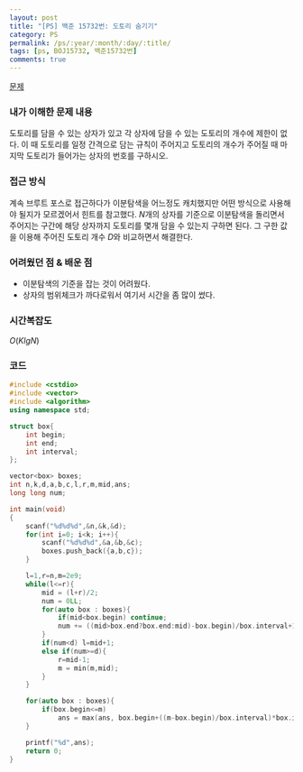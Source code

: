 ```yaml
---
layout: post
title: "[PS] 백준 15732번: 도토리 숨기기"
category: PS
permalink: /ps/:year/:month/:day/:title/
tags: [ps, BOJ15732, 백준15732번]
comments: true
---
```


[문제](https://www.acmicpc.net/problem/15732)

### 내가 이해한 문제 내용

도토리를 담을 수 있는 상자가 있고 각 상자에 담을 수 있는 도토리의 개수에 제한이 없다. 이 때 도토리를 일정 간격으로 담는 규칙이 주어지고 도토리의 개수가 주어질 때 마지막 도토리가 들어가는 상자의 번호를 구하시오.

### 접근 방식

계속 브루트 포스로 접근하다가 이분탐색을 어느정도 캐치했지만 어떤 방식으로 사용해야 될지가 모르겠어서 힌트를 참고했다. $N$개의 상자를 기준으로 이분탐색을 돌리면서 주어지는 구간에 해당 상자까지 도토리를 몇개 담을 수 있는지 구하면 된다. 그 구한 값을 이용해 주어진 도토리 개수 $D$와 비교하면서 해결한다.

### 어려웠던 점 & 배운 점

* 이분탐색의 기준을 잡는 것이 어려웠다.
* 상자의 범위체크가 까다로워서 여기서 시간을 좀 많이 썼다.

### 시간복잡도

$O(KlgN)$

### 코드

```c++
#include <cstdio>
#include <vector>
#include <algorithm>
using namespace std;

struct box{
    int begin;
    int end;
    int interval;
};

vector<box> boxes;
int n,k,d,a,b,c,l,r,m,mid,ans;
long long num;

int main(void)
{
    scanf("%d%d%d",&n,&k,&d);
    for(int i=0; i<k; i++){
        scanf("%d%d%d",&a,&b,&c);  
        boxes.push_back({a,b,c});
    }

    l=1,r=n,m=2e9;
    while(l<=r){
        mid = (l+r)/2;
        num = 0LL;
        for(auto box : boxes){
            if(mid<box.begin) continue;
            num += ((mid>box.end?box.end:mid)-box.begin)/box.interval+1;
        }
        if(num<d) l=mid+1;
        else if(num>=d){
            r=mid-1;
            m = min(m,mid);
        }
    }

    for(auto box : boxes){
        if(box.begin<=m)
            ans = max(ans, box.begin+((m-box.begin)/box.interval)*box.interval);
    }

    printf("%d",ans);
    return 0;
}
```

